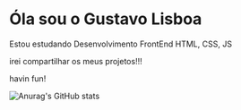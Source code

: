 # Óla sou o Gustavo Lisboa 
Estou estudando  Desenvolvimento FrontEnd 
HTML, CSS, JS 

irei compartilhar os meus projetos!!!

havin fun!



![Anurag's GitHub stats](https://github-readme-stats.vercel.app/api?username=gustavolisboa10&theme=theme_merko_icons=true)


